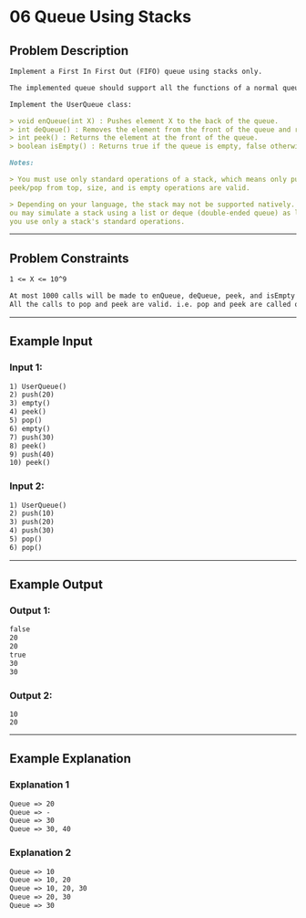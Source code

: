 # 06 Queue Using Stacks

## Problem Description

```markdown
Implement a First In First Out (FIFO) queue using stacks only.

The implemented queue should support all the functions of a normal queue (push, peek, pop, and empty).

Implement the UserQueue class:

> void enQueue(int X) : Pushes element X to the back of the queue.
> int deQueue() : Removes the element from the front of the queue and returns it.
> int peek() : Returns the element at the front of the queue.
> boolean isEmpty() : Returns true if the queue is empty, false otherwise.
```

```markdown
Notes:

> You must use only standard operations of a stack, which means only push to top, 
peek/pop from top, size, and is empty operations are valid.

> Depending on your language, the stack may not be supported natively. Y
ou may simulate a stack using a list or deque (double-ended queue) as long as 
you use only a stack's standard operations.
```

---
## Problem Constraints

```markdown
1 <= X <= 10^9

At most 1000 calls will be made to enQueue, deQueue, peek, and isEmpty function.
All the calls to pop and peek are valid. i.e. pop and peek are called only when the queue is non-empty.
```

---
## Example Input

### Input 1:

```markdown
1) UserQueue()
2) push(20)
3) empty()
4) peek()
5) pop()
6) empty()
7) push(30)
8) peek()
9) push(40)
10) peek()
```

### Input 2:

```markdown
1) UserQueue()
2) push(10)
3) push(20)
4) push(30)
5) pop()
6) pop()
```

---
## Example Output

### Output 1:

```markdown
false
20
20
true
30
30 
```

### Output 2:

```
10
20
```

---
## Example Explanation

### Explanation 1

```markdown
Queue => 20
Queue => -
Queue => 30
Queue => 30, 40
```

### Explanation 2

```markdown
Queue => 10
Queue => 10, 20
Queue => 10, 20, 30
Queue => 20, 30
Queue => 30
```